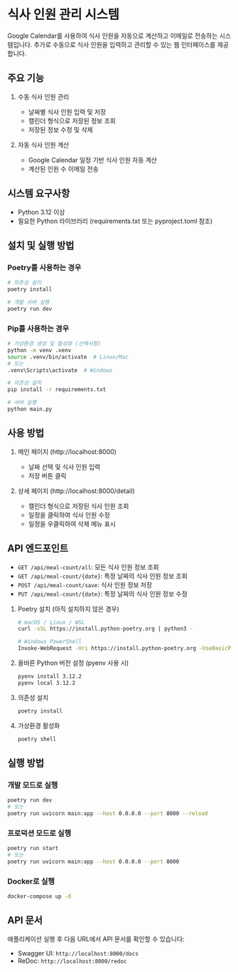 # 식사 인원 관리 시스템

Google Calendar를 사용하여 식사 인원을 자동으로 계산하고 이메일로 전송하는 시스템입니다.
추가로 수동으로 식사 인원을 입력하고 관리할 수 있는 웹 인터페이스를 제공합니다.

## 주요 기능

1. 수동 식사 인원 관리
   - 날짜별 식사 인원 입력 및 저장
   - 캘린더 형식으로 저장된 정보 조회
   - 저장된 정보 수정 및 삭제

2. 자동 식사 인원 계산
   - Google Calendar 일정 기반 식사 인원 자동 계산
   - 계산된 인원 수 이메일 전송

## 시스템 요구사항

- Python 3.12 이상
- 필요한 Python 라이브러리 (requirements.txt 또는 pyproject.toml 참조)

## 설치 및 실행 방법

### Poetry를 사용하는 경우

```bash
# 의존성 설치
poetry install

# 개발 서버 실행
poetry run dev
```

### Pip를 사용하는 경우

```bash
# 가상환경 생성 및 활성화 (선택사항)
python -m venv .venv
source .venv/bin/activate  # Linux/Mac
# 또는
.venv\Scripts\activate  # Windows

# 의존성 설치
pip install -r requirements.txt

# 서버 실행
python main.py
```

## 사용 방법

1. 메인 페이지 (http://localhost:8000)
   - 날짜 선택 및 식사 인원 입력
   - 저장 버튼 클릭

2. 상세 페이지 (http://localhost:8000/detail)
   - 캘린더 형식으로 저장된 식사 인원 조회
   - 일정을 클릭하여 식사 인원 수정
   - 일정을 우클릭하여 삭제 메뉴 표시

## API 엔드포인트

- `GET /api/meal-count/all`: 모든 식사 인원 정보 조회
- `GET /api/meal-count/{date}`: 특정 날짜의 식사 인원 정보 조회
- `POST /api/meal-count/save`: 식사 인원 정보 저장
- `PUT /api/meal-count/{date}`: 특정 날짜의 식사 인원 정보 수정
1. Poetry 설치 (아직 설치하지 않은 경우)
   ```bash
   # macOS / Linux / WSL
   curl -sSL https://install.python-poetry.org | python3 -
   
   # Windows PowerShell
   Invoke-WebRequest -Uri https://install.python-poetry.org -UseBasicParsing | python -
   ```

2. 올바른 Python 버전 설정 (pyenv 사용 시)
   ```bash
   pyenv install 3.12.2
   pyenv local 3.12.2
   ```

3. 의존성 설치
   ```bash
   poetry install
   ```

4. 가상환경 활성화
   ```bash
   poetry shell
   ```

## 실행 방법

### 개발 모드로 실행
```bash
poetry run dev
# 또는
poetry run uvicorn main:app --host 0.0.0.0 --port 8000 --reload
```

### 프로덕션 모드로 실행
```bash
poetry run start
# 또는
poetry run uvicorn main:app --host 0.0.0.0 --port 8000
```

### Docker로 실행
```bash
docker-compose up -d
```

## API 문서

애플리케이션 실행 후 다음 URL에서 API 문서를 확인할 수 있습니다:
- Swagger UI: `http://localhost:8000/docs`
- ReDoc: `http://localhost:8000/redoc` 